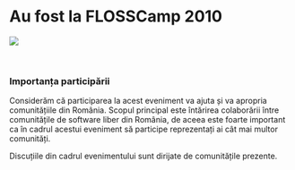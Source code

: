Au fost la FLOSSCamp 2010
===============================================

<style type="text/css" media="all">@import "/css/annotation.css";</style><script type="text/javascript" src="/js/jquery-1.3.2.min.js"></script><script type="text/javascript" src="/js/jquery-ui-1.7.1.js"></script><script type="text/javascript" src="/js/jquery.annotate.js"></script><script type="text/javascript">$(document).ready(function() { $("#flosscamp_anotat").annotateImage({ getUrl: "/api/get.php?v=2010", saveUrl: "/api/save.php?v=2010", deleteUrl: "/api/delete.php?v=2010", useAjax: true, editable: true }); });</script>

<img src="/2010/poze/flosscamperi2010.jpg" id="flosscamp_anotat" alt=" " />

&nbsp;

### Importanța participării ###

Considerăm că participarea la acest eveniment va ajuta și va apropria comunitățiile din România.
Scopul principal este întărirea colaborării între comunitățile de software liber din România,
de aceea este foarte important ca în cadrul acestui eveniment să participe reprezentați ai cât mai multor comunități.

Discuțiile din cadrul evenimentului sunt dirijate de comunitățile prezente.
